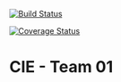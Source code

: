 [![Build Status](https://travis-ci.org/mobileappdevhm/dev-team-1-cie-app-in-flutter.svg?branch=master)](https://travis-ci.org/mobileappdevhm/dev-team-1-cie-app-in-flutter)

[![Coverage Status](https://coveralls.io/repos/github/mobileappdevhm/dev-team-1-cie-app-in-flutter/badge.svg?branch=master)](https://coveralls.io/github/mobileappdevhm/dev-team-1-cie-app-in-flutter?branch=master)

# CIE - Team 01
